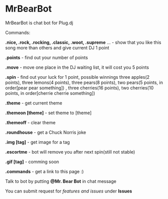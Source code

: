 # MrBearBot

MrBearBot is chat bot for Plug.dj

Commands:

**.nice, .rock, .rocking, .classic, .woot, .supreme** ... - show that you like this song more than others and give current DJ 1 point 

**.points** - find out your number of points

**.move** - move one place in the DJ waiting list, it will cost you 5 points

**.spin** - find out your luck for 1 point, possible winnings three apples(2 points), three lemons(4 points), three pears(8 points), two pears(5 points, in order[pear pear something]) , three cherries(16 points), two cherries(10 points, in order[cherrie cherrie something])

**.theme** - get current theme

**.themeon [theme]** - set theme to [theme]

**.themeoff** - clear theme

**.roundhouse** - get a Chuck Norris joke 

**.img [tag]** - get image for a tag 

**.escortme** - bot will remove you after next spin(still not stable)

**.gif [tag]** - comming soon

**.commands** - get a link to this page :)

Talk to bot by putting **@Mr. Bear Bot** in chat message

You can submit request for *features and issues* under **Issues**
